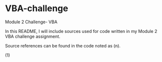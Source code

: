 # VBA-challenge
Module 2 Challenge- VBA


In this README, I will include sources used for code written in my Module 2 VBA challenge assignment. 

Source references can be found in the code noted as (n).

(1) 